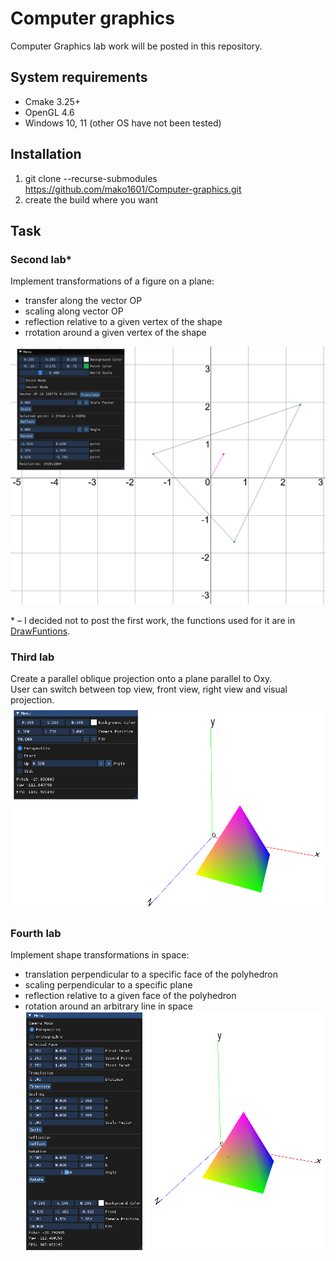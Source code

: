 # Computer graphics
Computer Graphics lab work will be posted in this repository.

## System requirements
- Cmake 3.25+
- OpenGL 4.6
- Windows 10, 11 (other OS have not been tested)

## Installation
1. git clone --recurse-submodules https://github.com/mako1601/Computer-graphics.git
2. create the build where you want

## Task
### Second lab*
Implement transformations of a figure on a plane:
- transfer along the vector OP
- scaling along vector OP
- reflection relative to a given vertex of the shape
- rrotation around a given vertex of the shape

![](lab2.png)

\* – I decided not to post the first work, the functions used for it are in [DrawFuntions](
https://github.com/mako1601/Computer-graphics/blob/master/lab%202/src/DrawFuntions.h).

### Third lab
Create a parallel oblique projection onto a plane parallel to Oxy.<br/>
User can switch between top view, front view, right view and visual projection.
![](lab3.png)

### Fourth lab
Implement shape transformations in space:
- translation perpendicular to a specific face of the polyhedron
- scaling perpendicular to a specific plane
- reflection relative to a given face of the polyhedron
- rotation around an arbitrary line in space
![](lab4.png)